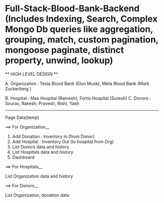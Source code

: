 # Full-Stack-Blood-Bank-Backend (Includes Indexing, Search, Complex Mongo Db queries like aggregation, grouping, match, custom pagination, mongoose paginate, distinct property, unwind, lookup)

 ** HIGH LEVEL DESIGN **

A. Organization : Tesla Blood Bank (Elon Musk), Meta Blood Bank (Mark Zuckerberg )

B. Hospital : Max Hospital (Ramesh), Fortis Hospital (Suresh)
C. Donors : Sourav, Rakesh, Pravesh, Rishi, Yash


--------------------------------------------------------

Page Data(temp)

==> For Organization__ 

1. Add Donation : Inventory In (from Donor)
2. Add Hospital : Inventory Out (to hospital from Org)
3. List Donors data and history 
4. List Hospitals data and history
5. Dashboard 
 
==> For Hospitals__ 

 List Organization data and history 

==> For Donors__ 

 List Organization, donation data 
